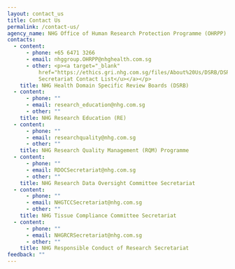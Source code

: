 ```yaml
---
layout: contact_us
title: Contact Us
permalink: /contact-us/
agency_name: NHG Office of Human Research Protection Programme (OHRPP)
contacts:
  - content:
      - phone: +65 6471 3266
      - email: nhggroup.OHRPP@nhghealth.com.sg
      - other: <p><a target="_blank"
          href="https://ethics.gri.nhg.com.sg/files/About%20Us/DSRB/DSRB_Contact_List__Updated_020925_.pdf"><u>DSRB
          Secretariat Contact List</u></a></p>
    title: NHG Health Domain Specific Review Boards (DSRB)
  - content:
      - phone: ""
      - email: research_education@nhg.com.sg
      - other: ""
    title: NHG Research Education (RE)
  - content:
      - phone: ""
      - email: researchquality@nhg.com.sg
      - other: ""
    title: NHG Research Quality Management (RQM) Programme
  - content:
      - phone: ""
      - email: RDOCSecretariat@nhg.com.sg
      - other: ""
    title: NHG Research Data Oversight Committee Secretariat
  - content:
      - phone: ""
      - email: NHGTCCSecretariat@nhg.com.sg
      - other: ""
    title: NHG Tissue Compliance Committee Secretariat
  - content:
      - phone: ""
      - email: NHGRCRSecretariat@nhg.com.sg
      - other: ""
    title: NHG Responsible Conduct of Research Secretariat
feedback: ""
---
```

